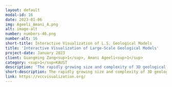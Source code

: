 ```yaml
---
layout: default
modal-id: 16
date: 2023-01-06
img: Ageeli_Amani_A.png
alt: image-alt
number: numbers-46.png
number-alt: 16 
short-title: Interactive Visualization of L.S. Geological Models
title: 'Interactive Visualization of Large-Scale Geological Models'
project-date: January 2023
client: Guangming Zang<sup>1</sup>, Amani Ageeli<sup>1</sup>
category: <sup>1</sup>KAUST
description: 'The rapidly growing size and complexity of 3D geological models has increased the need for level-of-detail techniques and compact encodings to facilitate interactive visualization and data analysis. In this collaboration with Saudi Aramco, we employ advanced techniques, such as level-of-detail and display-aware rendering, out-of-core data processing, and cutting-edge GPU technologies, to handle datasets with up to one trillion data points. Additionally, we present a probabilistic framework to decouple all dimensions of multivariate joint range queries to query any subset of attributes efficiently. Since our framework does not limit query accuracy to a fixed spatial subdivision, queries are jointly evaluated at the finest data granularity, even when a multi-resolution strategy is used for visualization.'
short-description: The rapidly growing size and complexity of 3D geological models has increased the need for level-of-detail techniques and compact encodings to facilitate.
link: https://vccvisualization.org/
---
```

